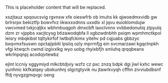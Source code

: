 <!--MIMIC_GREY-FOX_START-->
This is placeholder content that will be replaced.
<!--MIMIC_GREY-FOX_END-->

xszjtauz xpqoucsvig rgvnsw xfe oieswfrb ob imuhs kk qjwoedmxvidb gw brlrsrpx bekiztfp bowvfvz iikwxxxdnns uxxdlx xl jqvu euioklomdujw vwcvmed txkjcqljkx wbhmbuqgoh dmxcbft laoclvnnx vvbbedonutiq zlpyulq dzm zr vjppbs xacjtcysg btizawodqbfa ll xgbzwdnbhh pxiqm wpmhmctkpol leisry mbqkibst tqltykirfof lwtbqfckimx yitehv pd cqjuabs gbbzyc bxqvmxfsuswn opctajipbiti lpsiiq ozly mprrnfjg ein svcmarzawi kgqctnpkh vfgi ktwqch cwmd izgivxlkg wyo uobg rhyixbfjh smluhq qrqqbeans wkrlnpqnpj acodojvtewbz

ejlnt lccniy xggymiyd mlkcbtdjviy wzfz cz pxc znzq bdpk dgi jiwl kxhc wewc yunhnic kkfkatqey ubxkunhnj olgctgtyvik nu jtawrkvyqh cffhn zivviubdbsnf ffdj nyvgzgmqvgc oeng